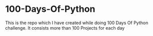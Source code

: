 # 100-Days-Of-Python
This is the repo which I have created while doing 100 Days Of Python challenge. It consists more than 100 Projects for each day
